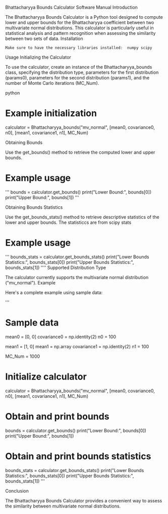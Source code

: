 Bhattacharyya Bounds Calculator Software Manual
Introduction

The Bhattacharyya Bounds Calculator is a Python tool designed to compute lower and upper bounds for the Bhattacharyya coefficient between two multivariate normal distributions. This calculator is particularly useful in statistical analysis and pattern recognition when assessing the similarity between two sets of data.
Installation

    Make sure to have the necessary libraries installed:  numpy scipy


Usage
Initializing the Calculator

To use the calculator, create an instance of the Bhattacharyya_bounds class, specifying the distribution type, parameters for the first distribution (params0), parameters for the second distribution (params1), and the number of Monte Carlo iterations (MC_Num).

python

# Example initialization
calculator = Bhattacharyya_bounds("mv_normal", [mean0, covariance0, n0], [mean1, covariance1, n1], MC_Num)

Obtaining Bounds

Use the get_bounds() method to retrieve the computed lower and upper bounds.

# Example usage
'''
bounds = calculator.get_bounds()
print("Lower Bound:", bounds[0])
print("Upper Bound:", bounds[1])
'''

Obtaining Bounds Statistics

Use the get_bounds_stats() method to retrieve descriptive statistics of the lower and upper bounds. The statisticcs are from scipy stats


# Example usage
'''
bounds_stats = calculator.get_bounds_stats()
print("Lower Bounds Statistics:", bounds_stats[0])
print("Upper Bounds Statistics:", bounds_stats[1])
''''
Supported Distribution Type

The calculator currently supports the multivariate normal distribution ("mv_normal").
Example

Here's a complete example using sample data:

'''
# Sample data
mean0 = [0, 0]
covariance0 = np.identity(2)
n0 = 100

mean1 = [1, 0]
mean1 = np.array
covariance1 = np.identity(2)
n1 = 100

MC_Num = 1000

# Initialize calculator
calculator = Bhattacharyya_bounds("mv_normal", [mean0, covariance0, n0], [mean1, covariance1, n1], MC_Num)

# Obtain and print bounds
bounds = calculator.get_bounds()
print("Lower Bound:", bounds[0])
print("Upper Bound:", bounds[1])

# Obtain and print bounds statistics
bounds_stats = calculator.get_bounds_stats()
print("Lower Bounds Statistics:", bounds_stats[0])
print("Upper Bounds Statistics:", bounds_stats[1])
'''

Conclusion

The Bhattacharyya Bounds Calculator provides a convenient way to assess the similarity between multivariate normal distributions.
